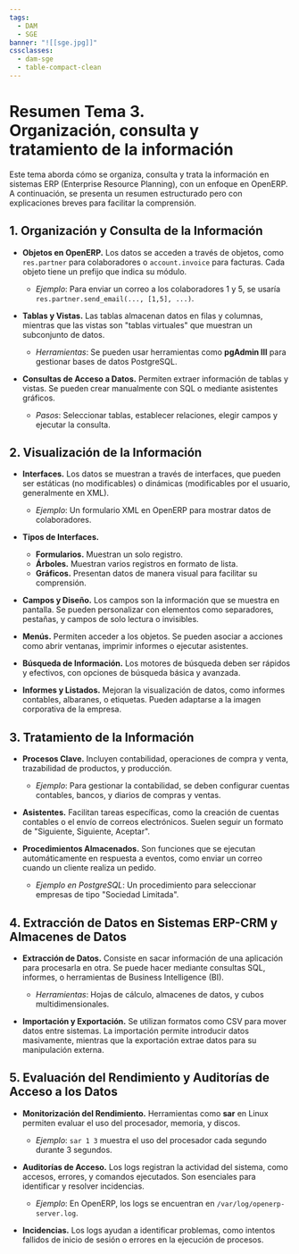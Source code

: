 ```yaml
---
tags:
  - DAM
  - SGE
banner: "![[sge.jpg]]"
cssclasses:
  - dam-sge
  - table-compact-clean
---
```


# **Resumen Tema 3.**  <br>Organización, consulta y tratamiento de la información

Este tema aborda cómo se organiza, consulta y trata la información en sistemas ERP (Enterprise Resource Planning), con un enfoque en OpenERP. A continuación, se presenta un resumen estructurado pero con explicaciones breves para facilitar la comprensión.

## 1. Organización y Consulta de la Información
- **Objetos en OpenERP.** Los datos se acceden a través de objetos, como `res.partner` para colaboradores o `account.invoice` para facturas. Cada objeto tiene un prefijo que indica su módulo.
  - *Ejemplo*: Para enviar un correo a los colaboradores 1 y 5, se usaría `res.partner.send_email(..., [1,5], ...)`.
  
- **Tablas y Vistas.** Las tablas almacenan datos en filas y columnas, mientras que las vistas son "tablas virtuales" que muestran un subconjunto de datos. 
  - *Herramientas*: Se pueden usar herramientas como **pgAdmin III** para gestionar bases de datos PostgreSQL.

- **Consultas de Acceso a Datos.** Permiten extraer información de tablas y vistas. Se pueden crear manualmente con SQL o mediante asistentes gráficos.
  - *Pasos*: Seleccionar tablas, establecer relaciones, elegir campos y ejecutar la consulta.

## 2. Visualización de la Información
- **Interfaces.** Los datos se muestran a través de interfaces, que pueden ser estáticas (no modificables) o dinámicas (modificables por el usuario, generalmente en XML).
  - *Ejemplo*: Un formulario XML en OpenERP para mostrar datos de colaboradores.

- **Tipos de Interfaces.**
  - **Formularios.** Muestran un solo registro.
  - **Árboles.** Muestran varios registros en formato de lista.
  - **Gráficos.** Presentan datos de manera visual para facilitar su comprensión.

- **Campos y Diseño.** Los campos son la información que se muestra en pantalla. Se pueden personalizar con elementos como separadores, pestañas, y campos de solo lectura o invisibles.

- **Menús.** Permiten acceder a los objetos. Se pueden asociar a acciones como abrir ventanas, imprimir informes o ejecutar asistentes.

- **Búsqueda de Información.** Los motores de búsqueda deben ser rápidos y efectivos, con opciones de búsqueda básica y avanzada.

- **Informes y Listados.** Mejoran la visualización de datos, como informes contables, albaranes, o etiquetas. Pueden adaptarse a la imagen corporativa de la empresa.

## 3. Tratamiento de la Información
- **Procesos Clave.** Incluyen contabilidad, operaciones de compra y venta, trazabilidad de productos, y producción.
  - *Ejemplo*: Para gestionar la contabilidad, se deben configurar cuentas contables, bancos, y diarios de compras y ventas.

- **Asistentes.** Facilitan tareas específicas, como la creación de cuentas contables o el envío de correos electrónicos. Suelen seguir un formato de "Siguiente, Siguiente, Aceptar".

- **Procedimientos Almacenados.** Son funciones que se ejecutan automáticamente en respuesta a eventos, como enviar un correo cuando un cliente realiza un pedido.
  - *Ejemplo en PostgreSQL*: Un procedimiento para seleccionar empresas de tipo "Sociedad Limitada".

## 4. Extracción de Datos en Sistemas ERP-CRM y Almacenes de Datos
- **Extracción de Datos.** Consiste en sacar información de una aplicación para procesarla en otra. Se puede hacer mediante consultas SQL, informes, o herramientas de Business Intelligence (BI).
  - *Herramientas*: Hojas de cálculo, almacenes de datos, y cubos multidimensionales.

- **Importación y Exportación.** Se utilizan formatos como CSV para mover datos entre sistemas. La importación permite introducir datos masivamente, mientras que la exportación extrae datos para su manipulación externa.

## 5. Evaluación del Rendimiento y Auditorías de Acceso a los Datos
- **Monitorización del Rendimiento.** Herramientas como **sar** en Linux permiten evaluar el uso del procesador, memoria, y discos.
  - *Ejemplo*: `sar 1 3` muestra el uso del procesador cada segundo durante 3 segundos.

- **Auditorías de Acceso.** Los logs registran la actividad del sistema, como accesos, errores, y comandos ejecutados. Son esenciales para identificar y resolver incidencias.
  - *Ejemplo*: En OpenERP, los logs se encuentran en `/var/log/openerp-server.log`.

- **Incidencias.** Los logs ayudan a identificar problemas, como intentos fallidos de inicio de sesión o errores en la ejecución de procesos.
